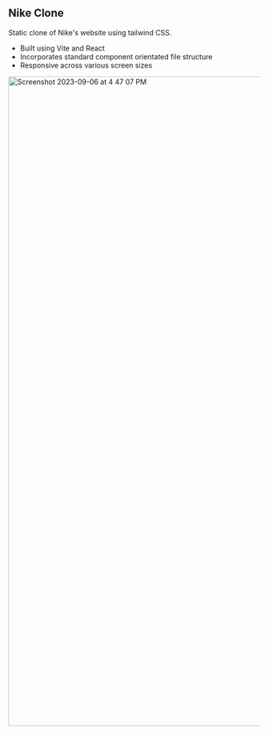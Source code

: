 ## Nike Clone
Static clone of Nike's website using tailwind CSS. </br>
- Built using Vite and React
- Incorporates standard component orientated file structure
- Responsive across various screen sizes

<img width="1294" alt="Screenshot 2023-09-06 at 4 47 07 PM" src="https://github.com/devJim03/nike_clone/assets/70818902/c2b2b485-b1b6-459a-9cce-9df9f48783d5">

